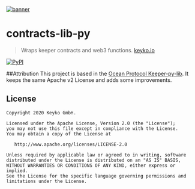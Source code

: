 [![banner](https://raw.githubusercontent.com/keyko-io/assets/master/images/logo/small/keyko_logo@2x-100.jpg)](https://keyko.io)

# contracts-lib-py

> Wraps keeper contracts and web3 functions.
> [keyko.io](https://keyko.io)

[![PyPI](https://img.shields.io/pypi/v/contracts-lib-py.svg)](https://pypi.org/project/contracts-lib-py/)

##Attribution
This project is based in the [Ocean Protocol Keeper-py-lib](https://github.com/oceanprotocol/keeper-py-lib). It keeps the same Apache v2 License and adds some improvements.


## License

```text
Copyright 2020 Keyko GmbH.

Licensed under the Apache License, Version 2.0 (the "License");
you may not use this file except in compliance with the License.
You may obtain a copy of the License at

   http://www.apache.org/licenses/LICENSE-2.0

Unless required by applicable law or agreed to in writing, software
distributed under the License is distributed on an "AS IS" BASIS,
WITHOUT WARRANTIES OR CONDITIONS OF ANY KIND, either express or implied.
See the License for the specific language governing permissions and
limitations under the License.
```